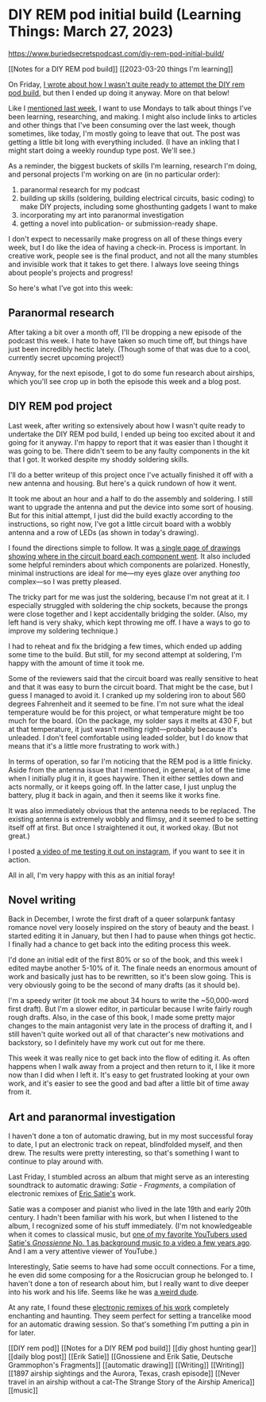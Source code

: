 # DIY REM pod initial build (Learning Things: March 27, 2023)

https://www.buriedsecretspodcast.com/diy-rem-pod-initial-build/

[[Notes for a DIY REM pod build]] [[2023-03-20 things I'm learning]]

On Friday, [I wrote about how I wasn't quite ready to attempt the DIY rem pod build](https://www.buriedsecretspodcast.com/notes-for-a-diy-rem-pod-build/), but then I ended up doing it anyway. More on that below!

Like I [mentioned last week](https://www.buriedsecretspodcast.com/how-i-learn-things/), I want to use Mondays to talk about things I've been learning, researching, and making. I might also include links to articles and other things that I've been consuming over the last week, though sometimes, like today, I'm mostly going to leave that out. The post was getting a little bit long with everything included. (I have an inkling that I might start doing a weekly roundup type post. We'll see.)

As a reminder, the biggest buckets of skills I'm learning, research I'm doing, and personal projects I'm working on are (in no particular order): 
1) paranormal research for my podcast
2) building up skills (soldering, building electrical circuits, basic coding) to make DIY projects, including some ghosthunting gadgets I want to make
3) incorporating my art into paranormal investigation 
4) getting a novel into publication- or submission-ready shape.

I don't expect to necessarily make progress on all of these things every week, but I do like the idea of having a check-in. Process is important. In creative work, people see is the final product, and not all the many stumbles and invisible work that it takes to get there. I always love seeing things about people's projects and progress! 

So here's what I've got into this week:

## Paranormal research
After taking a bit over a month off, I'll be dropping a new episode of the podcast this week. I hate to have taken so much time off, but things have just been incredibly hectic lately. (Though some of that was due to a cool, currently secret upcoming project!)

Anyway, for the next episode, I got to do some fun research about airships, which you'll see crop up in both the episode this week and a blog post.

## DIY REM pod project
Last week, after writing so extensively about how I wasn't quite ready to undertake the DIY REM pod build, I ended up being too excited about it and going for it anyway. I'm happy to report that it was easier than I thought it was going to be. There didn't seem to be any faulty components in the kit that I got. It worked despite my shoddy soldering skills.

I'll do a better writeup of this project once I've actually finished it off with a new antenna and housing. But here's a quick rundown of how it went.

It took me about an hour and a half to do the assembly and soldering. I still want to upgrade the antenna and put the device into some sort of housing. But for this initial attempt, I just did the build exactly according to the instructions, so right now, I've got a little circuit board with a wobbly antenna and a row of LEDs (as shown in today's drawing). 

I found the directions simple to follow. It was [a single page of drawings showing where in the circuit board each component went](https://www.velleman.eu/downloads/25/soldering_kits/manual_wsg105.pdf). It also included some helpful reminders about which components are polarized. Honestly, minimal instructions are ideal for me—my eyes glaze over anything *too* complex—so I was pretty pleased.

The tricky part for me was just the soldering, because I'm not great at it. I especially struggled with soldering the chip sockets, because the prongs were close together and I kept accidentally bridging the solder. (Also, my left hand is very shaky, which kept throwing me off. I have a ways to go to improve my soldering technique.) 

I had to reheat and fix the bridging a few times, which ended up adding some time to the build. But still, for my second attempt at soldering, I'm happy with the amount of time it took me. 

Some of the reviewers said that the circuit board was really sensitive to heat and that it was easy to burn the circuit board. That might be the case, but I guess I managed to avoid it. I cranked up my soldering iron to about 560 degrees Fahrenheit and it seemed to be fine. I'm not sure what the ideal temperature would be for this project, or what temperature might be too much for the board. (On the package, my solder says it melts at 430 F, but at that temperature, it just wasn't melting right—probably because it's unleaded. I don't feel comfortable using leaded solder, but I do know that means that it's a little more frustrating to work with.)

In terms of operation, so far I'm noticing that the REM pod is a little finicky. Aside from the antenna issue that I mentioned, in general, a lot of the time when I initially plug it in, it goes haywire. Then it either settles down and acts normally, or it keeps going off. In the latter case, I just unplug the battery, plug it back in again, and then it seems like it works fine.

It was also immediately obvious that the antenna needs to be replaced. The existing antenna is extremely wobbly and flimsy, and it seemed to be setting itself off at first. But once I straightened it out, it worked okay. (But not great.)

I posted [a video of me testing it out on instagram](https://www.instagram.com/p/CqMdETzsYnn/?utm_source=ig_web_copy_link), if you want to see it in action.

All in all, I'm very happy with this as an initial foray! 

## Novel writing
Back in December, I wrote the first draft of a queer solarpunk fantasy romance novel very loosely inspired on the story of beauty and the beast. I started editing it in January, but then I had to pause when things got hectic. I finally had a chance to get back into the editing process this week. 

I'd done an initial edit of the first 80% or so of the book, and this week I edited maybe another 5-10% of it. The finale needs an enormous amount of work and basically just has to be rewritten, so it's been slow going. This is very obviously going to be the second of many drafts (as it should be). 

I'm a speedy writer (it took me about 34 hours to write the ~50,000-word first draft). But I'm a slower editor, in particular because I write fairly rough rough drafts. Also, in the case of this book, I made some pretty major changes to the main antagonist very late in the process of drafting it, and I still haven't quite worked out all of that character's new motivations and backstory, so I definitely have my work cut out for me there. 

This week it was really nice to get back into the flow of editing it. As often happens when I walk away from a project and then return to it, I like it more now than I did when I left it. It's easy to get frustrated looking at your own work, and it's easier to see the good and bad after a little bit of time away from it.

## Art and paranormal investigation
I haven't done a ton of automatic drawing, but in my most successful foray to date, I put an electronic track on repeat, blindfolded myself, and then drew. The results were pretty interesting, so that's something I want to continue to play around with.

Last Friday, I stumbled across an album that might serve as an interesting soundtrack to automatic drawing: *Satie - Fragments*, a compilation of electronic remixes of [Eric Satie's](https://en.m.wikipedia.org/wiki/Erik_Satie) work. 

Satie was a composer and pianist who lived in the late 19th and early 20th century. I hadn't been familiar with his work, but when I listened to the album, I recognized some of his stuff immediately. (I'm not knowledgeable when it comes to classical music, but [one of my favorite YouTubers used Satie's *Gnossienne* No. 1 as background music to a video a few years ago](https://youtu.be/K7WvHTl_Q7I). And I am a very attentive viewer of YouTube.) 

Interestingly, Satie seems to have had some occult connections. For a time, he even did some composing for a the Rosicrucian group he belonged to. I haven't done a ton of research about him, but I really want to dive deeper into his work and his life. Seems like he was [a weird dude](https://flypaper.soundfly.com/discover/composer-erik-satie-was-weirder-than-you-realize/).

At any rate, I found these [electronic remixes of his work](https://youtu.be/WD9mP_smNgY) completely enchanting and haunting. They seem perfect for setting a trancelike mood for an automatic drawing session. So that's something I'm putting a pin in for later.


[[DIY rem pod]] [[Notes for a DIY REM pod build]] [[diy ghost hunting gear]] [[daily blog post]]
[[Erik Satie]] [[Gnossiene and Erik Satie, Deutsche Grammophon's Fragments]] [[automatic drawing]] [[Writing]] [[Writing]] [[1897 airship sightings and the Aurora, Texas, crash episode]] [[Never travel in an airship without a cat-The Strange Story of the Airship America]] [[music]]